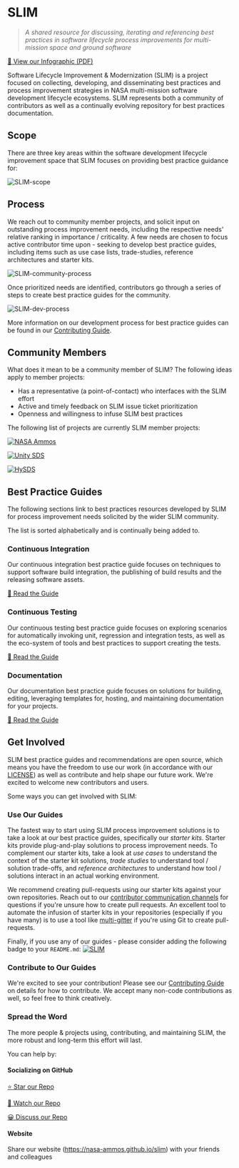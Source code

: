 # SLIM

> _A shared resource for discussing, iterating and referencing best practices in software lifecycle process improvements for multi-mission space and ground software_

[📖 View our Infographic (PDF)](https://github.com/NASA-AMMOS/slim/files/8534342/SLIM-Infographic.pdf)

Software Lifecycle Improvement & Modernization (SLIM) is a project focused on collecting, developing, and disseminating best practices and process improvement strategies in NASA multi-mission software development lifecycle ecosystems. SLIM represents both a community of contributors as well as a continually evolving repository for best practices documentation.

## Scope

There are three key areas within the software development lifecycle improvement space that SLIM focuses on providing best practice guidance for:

![SLIM-scope](https://user-images.githubusercontent.com/3129134/164510892-e95d6091-2038-43d5-9d4d-4880bd0b068f.png)

## Process

We reach out to community member projects, and solicit input on outstanding process improvement needs, including the respective needs' relative ranking in importance / criticality. A few needs are chosen to focus active contributor time upon - seeking to develop best practice guides, including items such as use case lists, trade-studies, reference architectures and starter kits. 

![SLIM-community-process](https://user-images.githubusercontent.com/3129134/164385744-3ba6c442-e4a8-41df-9f64-44b8faa9562a.png)

Once prioritized needs are identified, contributors go through a series of steps to create best practice guides for the community. 

![SLIM-dev-process](https://user-images.githubusercontent.com/3129134/164385960-911bff81-9218-4ba3-bcee-b60284a8b05c.png)

More information on our development process for best practice guides can be found in our [Contributing Guide](CONTRIBUTING.md#contributing-a-best-practice-guide).

## Community Members

What does it mean to be a community member of SLIM? The following ideas apply to member projects:
- Has a representative (a point-of-contact) who interfaces with the SLIM effort
- Active and timely feedback on SLIM issue ticket prioritization
- Openness and willingness to infuse SLIM best practices 

The following list of projects are currently SLIM member projects:

<a href="https://github.com/nasa-ammos/" rel="NASA AMMOS">![NASA Ammos](https://avatars.githubusercontent.com/u/37851411?s=200&v=4)</a>

<a href="https://github.com/unity-sds/" rel="Unity SDS">![Unity SDS](https://user-images.githubusercontent.com/3129134/163255685-857aa780-880f-4c09-b08c-4b53bf4af54d.png)</a>

<a href="https://github.com/hysds/" rel="HySDS">![HySDS](https://user-images.githubusercontent.com/3129134/161156679-c3dcec08-b6af-44e4-910c-5ec82ef18649.png)</a>


## Best Practice Guides

The following sections link to best practices resources developed by SLIM for process improvement needs solicited by the wider SLIM community.

The list is sorted alphabetically and is continually being added to.

### Continuous Integration

Our continuous integration best practice guide focuses on techniques to support software build integration, the publishing of build results and the releasing software assets.

[📖 Read the Guide](continuous-integration/README.md)

### Continuous Testing

Our continuous testing best practice guide focuses on exploring scenarios for automatically invoking unit, regression and integration tests, as well as the eco-system of tools and best practices to support creating the tests.

[📖 Read the Guide](continuous-testing/README.md)

### Documentation

Our documentation best practice guide focuses on solutions for building, editing, leveraging templates for, hosting, and maintaining documentation for your projects. 

[📖 Read the Guide](documentation/README.md)

## Get Involved

SLIM best practice guides and recommendations are open source, which means you have the freedom to use our work (in accordance with our [LICENSE](LICENSE)) as well as contribute and help shape our future work. We're excited to welcome new contributors and users.

Some ways you can get involved with SLIM:

### Use Our Guides

The fastest way to start using SLIM process improvement solutions is to take a look at our best practice guides, specifically our *starter kits*. Starter kits provide plug-and-play solutions to process improvement needs. To complement our starter kits, take a look at *use cases* to understand the context of the starter kit solutions, *trade studies* to understand tool / solution trade-offs, and *reference architectures* to understand how tool / solutions interact in an actual working environment. 

We recommend creating pull-requests using our starter kits against your own repositories. Reach out to our [contributor communication channels](CONTRIBUTING.md#communication-channels) for questions if you're unsure how to create pull requests. An excellent tool to automate the infusion of starter kits in your repositories (especially if you have many) is to use a tool like [multi-gitter](https://github.com/lindell/multi-gitter) if you're using Git to create pull-requests. 

Finally, if you use any of our guides - please consider adding the following badge to your `README.md`: 
[![SLIM](https://img.shields.io/badge/Best%20Practices%20from-SLIM-blue)]([code_of_conduct.md](https://nasa-ammos.github.io/slim/))

### Contribute to Our Guides

We're excited to see your contribution! Please see our [Contributing Guide](CONTRIBUTING.md) on details for how to contribute. We accept many non-code contributions as well, so feel free to think creatively. 

### Spread the Word

The more people & projects using, contributing, and maintaining SLIM, the more robust and long-term this effort will last. 

You can help by:

#### Socializing on GitHub

[⭐ Star our Repo](https://github.com/nasa-ammos/slim)

[👀 Watch our Repo](https://github.com/nasa-ammos/slim)

[😀 Discuss our Repo](https://github.com/nasa-ammos/slim)

#### Website

Share our website (https://nasa-ammos.github.io/slim) with your friends and colleagues
